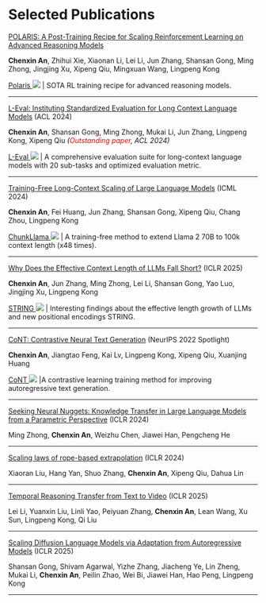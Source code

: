 # Selected Publications
[POLARIS: A Post-Training Recipe for Scaling Reinforcement Learning on Advanced Reasoning Models](https://www.notion.so/POLARIS-A-POst-training-recipe-for-scaling-reinforcement-Learning-on-Advanced-ReasonIng-modelS-1dfa954ff7c38094923ec7772bf447a1) 

**Chenxin An**, Zhihui Xie, Xiaonan Li, Lei Li, Jun Zhang, Shansan Gong, Ming Zhong, Jingjing Xu, Xipeng Qiu, Mingxuan Wang, Lingpeng Kong

[Polaris ![](https://img.shields.io/github/stars/ChenxinAn-fdu/POLARIS?style=social)](https://github.com/ChenxinAn-fdu/POLARIS) \| SOTA RL training recipe for advanced reasoning models.


---

[L-Eval: Instituting Standardized Evaluation for Long Context Language Models](https://arxiv.org/pdf/2307.11088.pdf) (ACL 2024)

**Chenxin An**, Shansan Gong, Ming Zhong, Mukai Li, Jun Zhang, Lingpeng Kong, Xipeng Qiu *(<span style="color:red;">Outstanding paper</span>, ACL 2024)*

[L-Eval ![](https://img.shields.io/github/stars/OpenLMLab/LEval?style=social)](https://github.com/OpenLMLab/LEval) \| A comprehensive evaluation suite for long-context language models with 20 sub-tasks and optimized evaluation metric.

---


[Training-Free Long-Context Scaling of Large Language Models](https://arxiv.org/pdf/2402.17463) (ICML 2024)

**Chenxin An**, Fei Huang, Jun Zhang, Shansan Gong, Xipeng Qiu, Chang Zhou, Lingpeng Kong

[ChunkLlama ![](https://img.shields.io/github/stars/HKUNLP/ChunkLlama?style=social)](https://github.com/HKUNLP/ChunkLlama) \| A training-free method to extend Llama 2 70B to 100k context length (x48 times). 

---

[Why Does the Effective Context Length of LLMs Fall Short?](https://arxiv.org/abs/2410.18745) (ICLR 2025)

**Chenxin An**, Jun Zhang, Ming Zhong, Lei Li, Shansan Gong, Yao Luo, Jingjing Xu, Lingpeng Kong

[STRING ![](https://img.shields.io/github/stars/HKUNLP/STRING?style=social)](https://github.com/HKUNLP/STRING) \| Interesting findings about the effective length growth of LLMs and new positional encodings STRING.

---

[CoNT: Contrastive Neural Text Generation](https://arxiv.org/abs/2205.14690) (NeurIPS 2022 Spotlight)

**Chenxin An**, Jiangtao Feng, Kai Lv, Lingpeng Kong, Xipeng Qiu, Xuanjing Huang

[CoNT ![](https://img.shields.io/github/stars/Shark-NLP/CoNT?style=social)](https://github.com/Shark-NLP/CoNT) \|A contrastive learning training method for improving autoregressive text generation.

---

[Seeking Neural Nuggets: Knowledge Transfer in Large Language Models from a Parametric Perspective](https://arxiv.org/pdf/2310.11451.pdf) (ICLR 2024)

Ming Zhong, **Chenxin An**, Weizhu Chen, Jiawei Han, Pengcheng He

---

[Scaling laws of rope-based extrapolation](https://arxiv.org/pdf/2310.05209.pdf) (ICLR 2024)

Xiaoran Liu, Hang Yan, Shuo Zhang, **Chenxin An**, Xipeng Qiu, Dahua Lin

---

[Temporal Reasoning Transfer from Text to Video](https://arxiv.org/pdf/2410.06166.pdf) (ICLR 2025)

Lei Li, Yuanxin Liu, Linli Yao, Peiyuan Zhang, **Chenxin An**, Lean Wang, Xu Sun, Lingpeng Kong, Qi Liu

---

[Scaling Diffusion Language Models via Adaptation from Autoregressive Models](https://arxiv.org/pdf/2410.17891.pdf) (ICLR 2025)

Shansan Gong, Shivam Agarwal, Yizhe Zhang, Jiacheng Ye, Lin Zheng, Mukai Li, **Chenxin An**, Peilin Zhao, Wei Bi, Jiawei Han, Hao Peng, Lingpeng Kong

---






